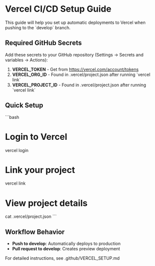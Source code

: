# Vercel CI/CD Setup Guide

This guide will help you set up automatic deployments to Vercel when pushing to the \`develop\` branch.

## Required GitHub Secrets

Add these secrets to your GitHub repository (Settings → Secrets and variables → Actions):

1. **VERCEL_TOKEN** - Get from https://vercel.com/account/tokens
2. **VERCEL_ORG_ID** - Found in .vercel/project.json after running \`vercel link\`
3. **VERCEL_PROJECT_ID** - Found in .vercel/project.json after running \`vercel link\`

## Quick Setup

\`\`\`bash
# Login to Vercel
vercel login

# Link your project
vercel link

# View project details
cat .vercel/project.json
\`\`\`

## Workflow Behavior

- **Push to develop**: Automatically deploys to production
- **Pull request to develop**: Creates preview deployment

For detailed instructions, see .github/VERCEL_SETUP.md
